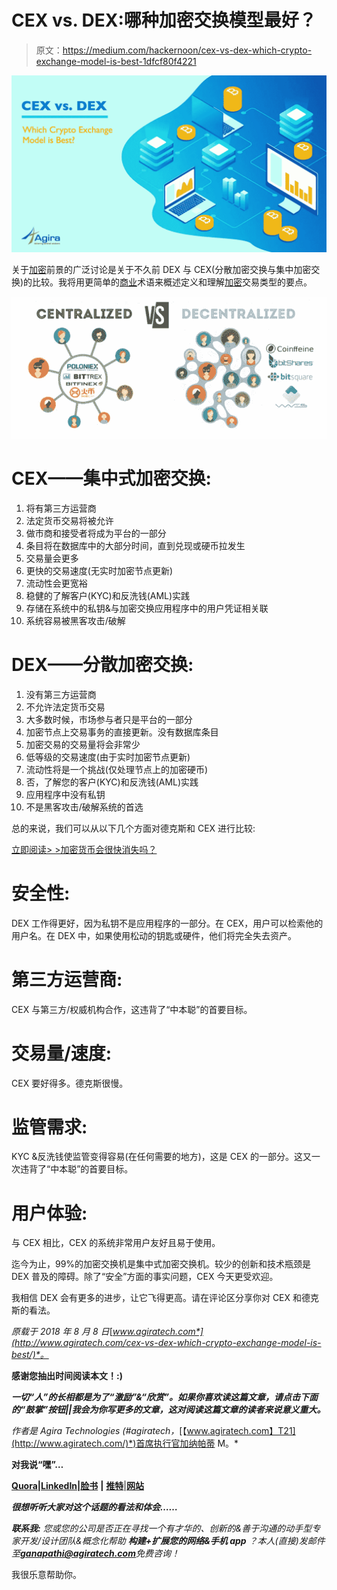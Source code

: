 # CEX vs. DEX:哪种加密交换模型最好？

> 原文：<https://medium.com/hackernoon/cex-vs-dex-which-crypto-exchange-model-is-best-1dfcf80f4221>

![](img/38022ff6ccc4e0d0df860d48ed63c4e2.png)

关于[加密](https://hackernoon.com/tagged/crypto)前景的广泛讨论是关于不久前 DEX 与 CEX(分散加密交换与集中加密交换)的比较。我将用更简单的[商业](https://hackernoon.com/tagged/business)术语来概述定义和理解[加密](http://www.agiratech.com/will-cryptocurrency-vanish-soon/)交易类型的要点。

![](img/a1e19548bb23c118a05c5b08390286ee.png)

# CEX——集中式加密交换:

1.  将有第三方运营商
2.  法定货币交易将被允许
3.  做市商和接受者将成为平台的一部分
4.  条目将在数据库中的大部分时间，直到兑现或硬币拉发生
5.  交易量会更多
6.  更快的交易速度(无实时加密节点更新)
7.  流动性会更宽裕
8.  稳健的了解客户(KYC)和反洗钱(AML)实践
9.  存储在系统中的私钥&与加密交换应用程序中的用户凭证相关联
10.  系统容易被黑客攻击/破解

# DEX——分散加密交换:

1.  没有第三方运营商
2.  不允许法定货币交易
3.  大多数时候，市场参与者只是平台的一部分
4.  加密节点上交易事务的直接更新。没有数据库条目
5.  加密交易的交易量将会非常少
6.  低等级的交易速度(由于实时加密节点更新)
7.  流动性将是一个挑战(仅处理节点上的加密硬币)
8.  否，了解您的客户(KYC)和反洗钱(AML)实践
9.  应用程序中没有私钥
10.  不是黑客攻击/破解系统的首选

总的来说，我们可以从以下几个方面对德克斯和 CEX 进行比较:

[立即阅读> >加密货币会很快消失吗？](http://www.agiratech.com/will-cryptocurrency-vanish-soon/)

# 安全性:

DEX 工作得更好，因为私钥不是应用程序的一部分。在 CEX，用户可以检索他的用户名。在 DEX 中，如果使用松动的钥匙或硬件，他们将完全失去资产。

# 第三方运营商:

CEX 与第三方/权威机构合作，这违背了“中本聪”的首要目标。

# 交易量/速度:

CEX 要好得多。德克斯很慢。

# 监管需求:

KYC &反洗钱使监管变得容易(在任何需要的地方)，这是 CEX 的一部分。这又一次违背了“中本聪”的首要目标。

# 用户体验:

与 CEX 相比，CEX 的系统非常用户友好且易于使用。

迄今为止，99%的加密交换机是集中式加密交换机。较少的创新和技术瓶颈是 DEX 普及的障碍。除了“安全”方面的事实问题，CEX 今天更受欢迎。

我相信 DEX 会有更多的进步，让它飞得更高。请在评论区分享你对 CEX 和德克斯的看法。

*原载于 2018 年 8 月 8 日*[*www.agiratech.com*](http://www.agiratech.com/cex-vs-dex-which-crypto-exchange-model-is-best/)*。*

**感谢您抽出时间阅读本文！:)**

***一切“人”的长相都是为了“激励”&“欣赏”。如果你喜欢读这篇文章，请点击下面的“鼓掌”按钮||我会为你写更多的文章，这对阅读这篇文章的读者来说意义重大。***

*作者是 Agira Technologies (#agiratech，*[【www.agiratech.com】T21](http://www.agiratech.com/)*)首席执行官加纳帕蒂 M。*

**对我说“嘿”…**

[**Quora**](https://www.quora.com/profile/Ganapathi-Manthiram)**|**[**LinkedIn**](https://www.linkedin.com/in/ganapathim/)**|**[**脸书**](https://www.facebook.com/agiratechnologies/) **|** [**推特**](https://twitter.com/mganapathi)|[**网站**](http://www.agiratech.com)

***很想听听大家对这个话题的看法和体会……***

***联系我:*** *您或您的公司是否正在寻找一个有才华的、创新的&善于沟通的动手型专家开发/设计团队&概念化帮助* ***构建+扩展您的网络&手机 app*** *？本人(直接)发邮件至****ganapathi@agiratech.com****免费咨询！*

我很乐意帮助你。